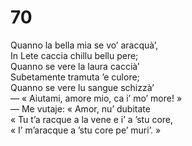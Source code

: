 # 70
  
Quanno la bella mia se vo’ aracquà’,  
In Lete caccia chillu bellu pere;  
Quanno se vere la laura  caccià’  
Subetamente tramuta ’e culore;  
Quanno se vere lu sangue schizzà’  
— « Aiutami, amore mio, ca i’ mo’ more! »  
— Me vutaje: « Amor, nu’ dubitate  
« Tu t’a racque a la vene e i’ a ’stu core,  
« I’ m’aracque a ’stu core pe’ muri’. »
